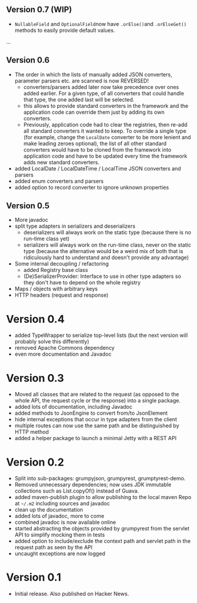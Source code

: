 
## Version 0.7 (WIP)

* `NullableField` and `OptionalField`now have `.orElse()`and `.orElseGet()` methods to easily provide default values.

...

## Version 0.6

* The order in which the lists of manually added JSON converters, parameter parsers etc. are scanned is now REVERSED!
  * converters/parsers added later now take precedence over ones added earlier. For a given type, of all converters
    that could handle that type, the one added last will be selected. 
  * this allows to provide standard converters in the framework and the application code can override them just by
    adding its own converters.
  * Previously, application code had to clear the registries, then re-add all standard converters it wanted to keep.
    To override a single type (for example, change the `LocalDate` converter to be more lenient and make leading
    zeroes optional), the list of all other standard converters would have to be cloned from the framework into
    application code and have to be updated every time the framework adds new standard converters.
* added LocalDate / LocalDateTime / LocalTime JSON converters and parsers
* added enum converters and parsers
* added option to record converter to ignore unknown properties

## Version 0.5

* More javadoc
* split type adapters in serializers and deserializers
  * deserializers will always work on the static type (because there is no run-time class yet)
  * serializers will always work on the run-time class, never on the static type (because the alternative would be
    a weird mix of both that is ridiculously hard to understand and doesn't provide any advantage)
* Some internal decoupling / refactoring
  * added Registry base class
  * (De)SerializerProvider: Interface to use in other type adapters so they don't have to depend on the whole registry
* Maps / objects with arbitrary keys
* HTTP headers (request and response)

# Version 0.4

* added TypeWrapper to serialize top-level lists (but the next version will probably solve this differently)
* removed Apache Commons dependency
* even more documentation and Javadoc

# Version 0.3

* Moved all classes that are related to the request (as opposed to the whole API, the request cycle or the response)
  into a single package.
* added lots of documentation, including Javadoc
* added methods to JsonEngine to convert from/to JsonElement
* hide internal exceptions that occur in type adapters from the client
* multiple routes can now use the same path and be distinguished by HTTP method
* added a helper package to launch a minimal Jetty with a REST API

# Version 0.2

* Split into sub-packages: grumpyjson, grumpyrest, grumptyrest-demo.
* Removed unnecessary dependencies; now uses JDK immutable collections such as List.copyOf() instead of Guava.
* added maven-publish plugin to allow publishing to the local maven Repo at `~/.m2` including sources and javadoc
* clean up the documentation
* added lots of javadoc, more to come
* combined javadoc is now available online
* started abstracting the objects provided by grumpyrest  from the servlet API to simplify mocking them in tests
* added option to include/exclude the context path and servlet path in the request path as seen by the API
* uncaught exceptions are now logged

# Version 0.1

* Initial release. Also published on Hacker News.

